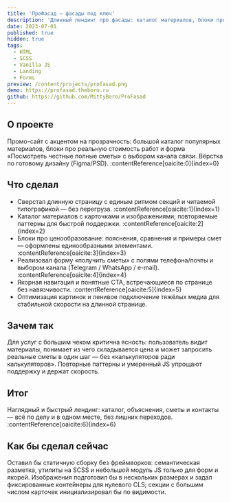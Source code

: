 ```yaml
---
title: 'ПроФасад — фасады под ключ'
description: 'Длинный лендинг про фасады: каталог материалов, блоки про ценообразование и форма «получить сметы» — вёрстка по готовому дизайну.'
date: 2023-07-01
published: true
hidden: true
tags:
  - HTML
  - SCSS
  - Vanilla JS
  - Landing
  - Forms
preview: /content/projects/profasad.png
demo: https://profasad.theboro.ru
github: https://github.com/MittyBoro/ProFasad
---
```


## О проекте

Промо-сайт с акцентом на прозрачность: большой каталог популярных материалов, блоки про реальную стоимость работ и форма «Посмотреть честные полные сметы» с выбором канала связи. Вёрстка по готовому дизайну (Figma/PSD). :contentReference[oaicite:0]{index=0}

## Что сделал

- Сверстал длинную страницу с единым ритмом секций и читаемой типографикой — без перегруза. :contentReference[oaicite:1]{index=1}
- Каталог материалов с карточками и изображениями; повторяемые паттерны для быстрой поддержки. :contentReference[oaicite:2]{index=2}
- Блоки про ценообразование: пояснения, сравнения и примеры смет — оформлены единообразными элементами. :contentReference[oaicite:3]{index=3}
- Реализовал форму «получить сметы» с полями телефона/почты и выбором канала (Telegram / WhatsApp / e-mail). :contentReference[oaicite:4]{index=4}
- Якорная навигация и понятные CTA, встречающиеся по странице без навязчивости. :contentReference[oaicite:5]{index=5}
- Оптимизация картинок и ленивое подключение тяжёлых медиа для стабильной скорости на длинной странице.

## Зачем так

Для услуг с большим чеком критична ясность: пользователь видит материалы, понимает из чего складывается цена и может запросить реальные сметы в один шаг — без «калькуляторов ради калькуляторов». Повторные паттерны и умеренный JS упрощают поддержку и держат скорость.

## Итог

Наглядный и быстрый лендинг: каталог, объяснения, сметы и контакты — всё по делу и в одном месте, без лишних переходов. :contentReference[oaicite:6]{index=6}

## Как бы сделал сейчас

Оставил бы статичную сборку без фреймворков: семантическая разметка, утилиты на SCSS и небольшой модуль JS только для форм и якорей. Изображения подготовил бы в нескольких размерах и задал фиксированные контейнеры для нулевого CLS; секции с большим числом карточек инициализировал бы по видимости.
